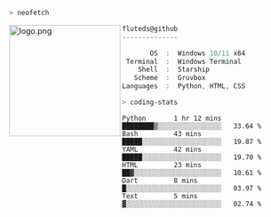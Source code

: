 ```zsh
> neofetch
```

<!--img align="left" src="https://github.com/fluteds.png" alt="logo.png" width="200"/>-->
<img align="left" src="https://external-content.duckduckgo.com/iu/?u=https%3A%2F%2F78.media.tumblr.com%2F975fca5f82161b190efdcaa05ffbd4ec%2Ftumblr_p6q6m9TJF01x3p3jmo1_500.png&f=1&nofb=1" alt="logo.png" width="200"/>

```csharp
fluteds@github
--------------

       OS  :  Windows 10/11 x64
 Terminal  :  Windows Terminal
    Shell  :  Starship
   Scheme  :  Gruvbox
Languages  :  Python, HTML, CSS
```

```zsh
> coding-stats
```

<!--START_SECTION:waka-->

```text
Python       1 hr 12 mins    ████████▒░░░░░░░░░░░░░░░░   33.64 %
Bash         43 mins         █████░░░░░░░░░░░░░░░░░░░░   19.87 %
YAML         42 mins         █████░░░░░░░░░░░░░░░░░░░░   19.70 %
HTML         23 mins         ██▓░░░░░░░░░░░░░░░░░░░░░░   10.61 %
Dart         8 mins          █░░░░░░░░░░░░░░░░░░░░░░░░   03.97 %
Text         5 mins          ▓░░░░░░░░░░░░░░░░░░░░░░░░   02.74 %
```

<!--END_SECTION:waka-->

